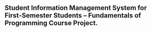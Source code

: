 ## Student Information Management System for First-Semester Students – Fundamentals of Programming Course Project.
